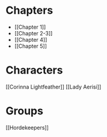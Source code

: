 # Chapters
 - [[Chapter 1]]
 - [[Chapter 2-3]]
 - [[Chapter 4]]
 - [[Chapter 5]]

# Characters

[[Corinna Lightfeather]]
[[Lady Aerisi]]

# Groups
[[Hordekeepers]]